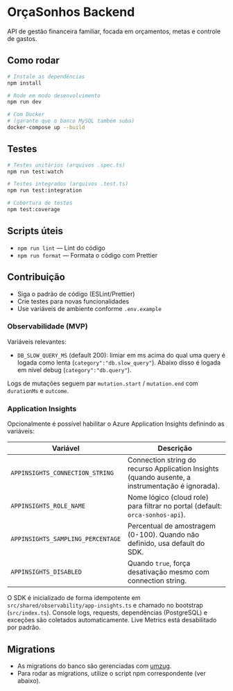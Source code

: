 # OrçaSonhos Backend

API de gestão financeira familiar, focada em orçamentos, metas e controle de gastos.

## Como rodar

```bash
# Instale as dependências
npm install

# Rode em modo desenvolvimento
npm run dev

# Com Docker
# (garante que o banco MySQL também suba)
docker-compose up --build
```

## Testes

```bash
# Testes unitários (arquivos .spec.ts)
npm run test:watch

# Testes integrados (arquivos .test.ts)
npm run test:integration

# Cobertura de testes
npm test:coverage
```

## Scripts úteis

- `npm run lint` — Lint do código
- `npm run format` — Formata o código com Prettier

## Contribuição

- Siga o padrão de código (ESLint/Prettier)
- Crie testes para novas funcionalidades
- Use variáveis de ambiente conforme `.env.example`

### Observabilidade (MVP)

Variáveis relevantes:

- `DB_SLOW_QUERY_MS` (default 200): limiar em ms acima do qual uma query é logada como lenta (`category":"db.slow_query"`). Abaixo disso é logada em nível debug (`category":"db.query"`).

Logs de mutações seguem par `mutation.start` / `mutation.end` com `durationMs` e `outcome`.

### Application Insights

Opcionalmente é possível habilitar o Azure Application Insights definindo as variáveis:

| Variável                          | Descrição                                                                                        |
| --------------------------------- | ------------------------------------------------------------------------------------------------ |
| `APPINSIGHTS_CONNECTION_STRING`   | Connection string do recurso Application Insights (quando ausente, a instrumentação é ignorada). |
| `APPINSIGHTS_ROLE_NAME`           | Nome lógico (cloud role) para filtrar no portal (default: `orca-sonhos-api`).                    |
| `APPINSIGHTS_SAMPLING_PERCENTAGE` | Percentual de amostragem (0-100). Quando não definido, usa default do SDK.                       |
| `APPINSIGHTS_DISABLED`            | Quando `true`, força desativação mesmo com connection string.                                    |

O SDK é inicializado de forma idempotente em `src/shared/observability/app-insights.ts` e chamado no bootstrap (`src/index.ts`). Console logs, requests, dependências (PostgreSQL) e exceções são coletados automaticamente. Live Metrics está desabilitado por padrão.

## Migrations

- As migrations do banco são gerenciadas com [umzug](https://github.com/sequelize/umzug).
- Para rodar as migrations, utilize o script npm correspondente (ver abaixo).
